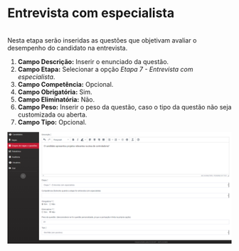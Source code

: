 # Entrevista com especialista

\
Nesta etapa serão inseridas as questões que objetivam avaliar o desempenho do candidato na entrevista.‌‌

1. **Campo Descrição:** Inserir o enunciado da questão.
2. **Campo Etapa:** Selecionar a opção _Etapa 7 - Entrevista com especialista_.
3. **Campo Competência:** Opcional.
4. **Campo Obrigatória:** Sim.
5. **Campo Eliminatória:** Não.
6. **Campo Peso:** Inserir o peso da questão, caso o tipo da questão não seja customizada ou aberta.
7. **Campo Tipo:** Opcional.

![](<../../.gitbook/assets/image (84).png>)
